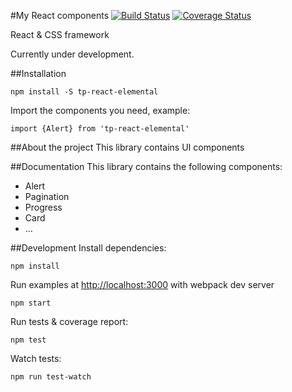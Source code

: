 #My React components
[![Build Status](https://travis-ci.org/tungpt247/tp-react-elemental.svg?branch=master)](https://travis-ci.org/tp-react-elemental) [![Coverage Status](https://coveralls.io/repos/github/tp-react-elemental/badge.svg?branch=master)](https://coveralls.io/github/tp-react-elemental?branch=master)

React & CSS framework

Currently under development.


##Installation
```
npm install -S tp-react-elemental
```

Import the components you need, example:

```
import {Alert} from 'tp-react-elemental'
```

##About the project
This library contains UI components

##Documentation
This library contains the following components:

* Alert
* Pagination
* Progress
* Card
* ...

##Development
Install dependencies:

```
npm install
```

Run examples at [http://localhost:3000](http://localhost:3000) with webpack dev server

```
npm start
```

Run tests & coverage report:

```
npm test
```

Watch tests:

```
npm run test-watch
```


